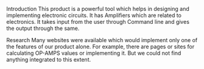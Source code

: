 Introduction
This product is a powerful tool which helps in designing and implementing electronic circuits. It has  Amplifiers which are related to electronics. It takes input from the user through Command line and gives the output through the same.

Research
Many websites were available which would implement only one of the features of our product alone. For example, there are pages or sites for calculating OP-AMPS values or implementing it. But we could not find anything integrated to this extent.
